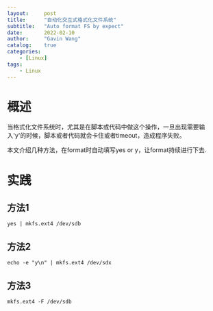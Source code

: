 ```yaml
---
layout:     post
title:      "自动化交互式格式化文件系统"
subtitle:   "Auto format FS by expect"
date:       2022-02-10
author:     "Gavin Wang"
catalog:    true
categories:
    - [Linux]
tags:
    - Linux
---
```


#  概述

当格式化文件系统时，尤其是在脚本或代码中做这个操作，一旦出现需要输入'y'的时候，脚本或者代码就会卡住或者timeout，造成程序失败。

本文介绍几种方法，在format时自动填写yes or y，让format持续进行下去.



# 实践


## 方法1

`yes | mkfs.ext4 /dev/sdb`


## 方法2

`echo -e "y\n" | mkfs.ext4 /dev/sdx`

## 方法3

`mkfs.ext4 -F /dev/sdb`


